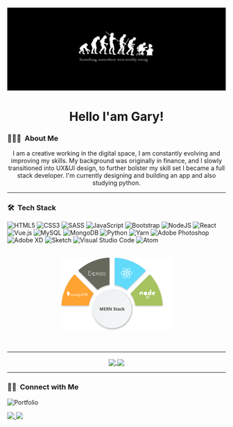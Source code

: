 
![](https://github.com/G77-D/G77-D/blob/22ee1bfb5f4fee713718cebf10704511024a6eb6/banner%20(2).png)


<h1 align="center">Hello I'am Gary!</h1>



<h3> 👨🏻‍💻 &nbsp;About Me </h3>
  

<p align="center"> I am a creative working in the digital space, I am constantly evolving and improving my skills. My background was originally in finance, and I slowly transitioned into UX&UI design, to further bolster my skill set I became a full stack developer. 
I'm currently designing and building an app and also studying python. </p>

-------

<h3> 🛠 &nbsp;Tech Stack</h3>

![HTML5](https://img.shields.io/badge/html5-%23E34F26.svg?style=for-the-badge&logo=html5&logoColor=white)
![CSS3](https://img.shields.io/badge/css3-%231572B6.svg?style=for-the-badge&logo=css3&logoColor=white)
![SASS](https://img.shields.io/badge/SASS-hotpink.svg?style=for-the-badge&logo=SASS&logoColor=white)
![JavaScript](https://img.shields.io/badge/javascript-%23323330.svg?style=for-the-badge&logo=javascript&logoColor=%23F7DF1E)
![Bootstrap](https://img.shields.io/badge/bootstrap-%23563D7C.svg?style=for-the-badge&logo=bootstrap&logoColor=white)
![NodeJS](https://img.shields.io/badge/node.js-6DA55F?style=for-the-badge&logo=node.js&logoColor=white)
![React](https://img.shields.io/badge/react-%2320232a.svg?style=for-the-badge&logo=react&logoColor=%2361DAFB)
![Vue.js](https://img.shields.io/badge/vuejs-%2335495e.svg?style=for-the-badge&logo=vuedotjs&logoColor=%234FC08D)
![MySQL](https://img.shields.io/badge/mysql-%2300f.svg?style=for-the-badge&logo=mysql&logoColor=white)
![MongoDB](https://img.shields.io/badge/MongoDB-%234ea94b.svg?style=for-the-badge&logo=mongodb&logoColor=white)
![Python](https://img.shields.io/badge/python-3670A0?style=for-the-badge&logo=python&logoColor=ffdd54)
![Yarn](https://img.shields.io/badge/yarn-%232C8EBB.svg?style=for-the-badge&logo=yarn&logoColor=white)
![Adobe Photoshop](https://img.shields.io/badge/adobephotoshop-%2331A8FF.svg?style=for-the-badge&logo=adobephotoshop&logoColor=white)
![Adobe XD](https://img.shields.io/badge/Adobe%20XD-470137?style=for-the-badge&logo=Adobe%20XD&logoColor=#FF61F6)
![Sketch](https://img.shields.io/badge/Sketch-FFB387?style=for-the-badge&logo=sketch&logoColor=black)
![Visual Studio Code](https://img.shields.io/badge/Visual%20Studio%20Code-0078d7.svg?style=for-the-badge&logo=visual-studio-code&logoColor=white)
![Atom](https://img.shields.io/badge/Atom-%2366595C.svg?style=for-the-badge&logo=atom&logoColor=white)
 <br></br>
  
  
<p align="center">
   <img  width=260 height=170 src="./MERN-pic.png" />
</p
 
   ---
  
   <br/>
  
   ---

<div align="center">
<a href="https://github.com/awartanian/github-readme-stats">
  <img width=450 align="center" src="https://github-readme-stats.vercel.app/api?username=awartanian&count_private=true&show_icons=true&bg_color=66000000&text_color=5D6D7E&title_color=0078FF&border_color=66000000&custom_title=GitHub Stats" />
</a>
<a href="https://github.com/G77-D/github-readme-stats">
  <img card_width=450 align="center" src="https://github-readme-stats.vercel.app/api/top-langs/?username=awartanian&layout=compact&bg_color=66000000&text_color=5D6D7E&title_color=0078FF&border_color=66000000&langs_count=4" />
</a> 
</div>
  
---

<h3> 🤝🏻 &nbsp;Connect with Me </h3>

![Portfolio](https://img.shields.io/badge/Portfolio-%23000000.svg?style=for-the-badge&logo=firefox&logoColor=#FF7139)


  <a href="mailto:gm_dineen@hotmail.com">
  <img src="https://img.shields.io/badge/mail-green?style=for-the-badge&logo=icloud&logoColor=white"/>
</a>

<a href="https://www.linkedin.com/in/gary-dineen-325129217/">
  <img src="https://img.shields.io/badge/LinkedIn-0077B5?style=for-the-badge&logo=linkedin&logoColor=white" />





 





